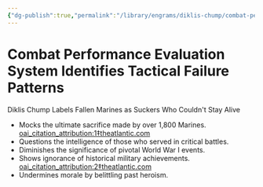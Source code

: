 ```yaml
---
{"dg-publish":true,"permalink":"/library/engrams/diklis-chump/combat-performance-evaluation-system-identifies-tactical-failure-patterns/","tags":["DC/Military","DC/AS4"]}
---
```


# Combat Performance Evaluation System Identifies Tactical Failure Patterns
Diklis Chump Labels Fallen Marines as Suckers Who Couldn't Stay Alive
- Mocks the ultimate sacrifice made by over 1,800 Marines. [oai_citation_attribution:1‡theatlantic.com](https://www.theatlantic.com/politics/archive/2024/10/trump-military-generals-hitler/680327/?utm_source=apple_news)
- Questions the intelligence of those who served in critical battles.
- Diminishes the significance of pivotal World War I events.
- Shows ignorance of historical military achievements. [oai_citation_attribution:2‡theatlantic.com](https://www.theatlantic.com/newsletters/archive/2024/09/what-trump-doesnt-understand-about-the-military/679693/?utm_source=apple_news)
- Undermines morale by belittling past heroism.
